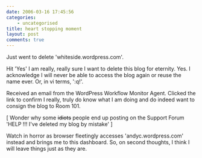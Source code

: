 ```yaml
---
date: 2006-03-16 17:45:56
categories:
    - uncategorised
title: heart stopping moment
layout: post
comments: true
---
```

Just went to delete 'whiteside.wordpress.com'.

Hit 'Yes' I am really, really sure I want to delete this blog for
eternity. Yes. I acknowledge I will never be able to access the blog
again or reuse the name ever. Or, in vi terms, ':q!'.

Received an email from the WordPress Workflow Monitor Agent. Clicked the
link to confirm I really, truly do know what I am doing and do indeed
want to consign the blog to Room 101.

[ Wonder why some ~~idiots~~ people end up posting on the Support Forum
'HELP !!! I've deleted my blog by mistake' ]

Watch in horror as browser fleetingly accesses 'andyc.wordpress.com'
instead and brings me to this dashboard. So, on second thoughts, I think
I will leave things just as they are.
